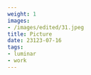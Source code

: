 ```yaml
---
weight: 1
images:
- /images/edited/31.jpeg
title: Picture
date: 23123-07-16
tags:
- luminar
- work
---
```


